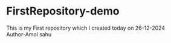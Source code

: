 # FirstRepository-demo
This is my First repository which I created today on 26-12-2024 
<br>
Author-Amol sahu
